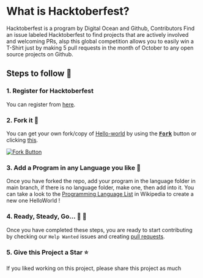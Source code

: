 # What is Hacktoberfest?
Hacktoberfest is a program by Digital Ocean and Github, Contributors Find an issue labeled Hacktoberfest to find projects that are actively involved and welcoming PRs, alsp this global competition allows you to easily win a T-Shirt just by making 5 pull requests in the month of October to any open source projects on Github. 

## Steps to follow :scroll:

### 1. Register for Hacktoberfest
You can register from [here](https://hacktoberfest.digitalocean.com).

### 2. Fork it :fork_and_knife:

You can get your own fork/copy of [Hello-world](https://github.com/GitHubExperts-LK/Hello-World) by using the <a href="https://github.com/GitHubExperts-LK/Hello-World/new/master?readme=1#fork-destination-box"><kbd><b>Fork</b></kbd></a> button or clicking [this](https://github.com/GitHubExperts-LK/Hello-World/new/master?readme=1#fork-destination-box).

 [![Fork Button](https://help.github.com/assets/images/help/repository/fork_button.jpg)](https://github.com/GitHubExperts-LK/Hello-World)

### 3. Add a Program in any Language you like :rabbit2:
Once you have forked the repo, add your program in the language folder in 
main branch, if there is no language folder, make one, then add into it.
You can take a look to the [Programming Language List](https://en.wikipedia.org/wiki/List_of_programming_languages) in Wikipedia to create a new one HelloWorld !

### 4. Ready, Steady, Go... :turtle: :rabbit2:

Once you have completed these steps, you are ready to start contributing 
by checking our `Help Wanted` issues and creating [pull requests](https://github.com/GitHubExperts-LK/Hello-World/pulls).

### 5. Give this Project a Star :star:

If you liked working on this project, please share this project as much 
